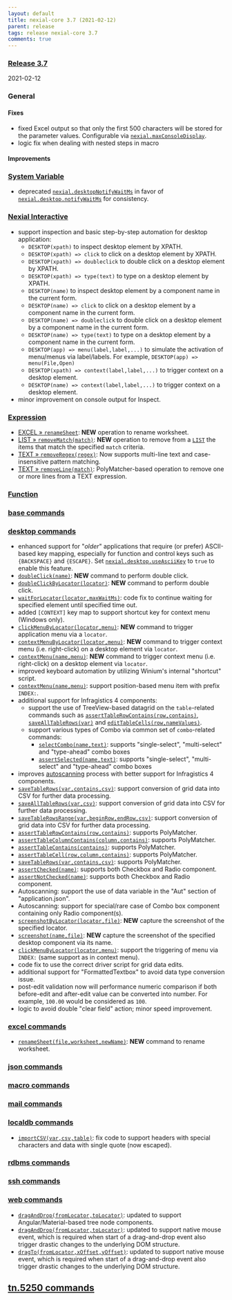 ```yaml
---
layout: default
title: nexial-core 3.7 (2021-02-12)
parent: release
tags: release nexial-core 3.7
comments: true
---
```


### <a href="https://github.com/nexiality/nexial-core/releases/tag/nexial-core-v3.7_????" class="external-link" target="_nexial_link">Release 3.7</a>
2021-02-12


### General
#### Fixes
- fixed Excel output so that only the first 500 characters will be stored for the parameter values. 
  Configurable via [`nexial.maxConsoleDisplay`](../systemvars/index.html#nexial.maxConsoleDisplay).
- logic fix when dealing with nested steps in macro

#### Improvements


### [System Variable](../systemvars)
- deprecated [`nexial.desktopNotifyWaitMs`](../systemvars/content.html#nexial.desktopNotifyWaitMs) in favor of
  [`nexial.desktop.notifyWaitMs`](../systemvars/content.html#nexial.desktop.notifyWaitMs) for consistency.


### [Nexial Interactive](../interactive)
- support inspection and basic step-by-step automation for desktop application:
  - `DESKTOP(xpath)` to inspect desktop element by XPATH.
  - `DESKTOP(xpath) => click` to click on a desktop element by XPATH.
  - `DESKTOP(xpath) => doubleclick` to double click on a desktop element by XPATH.
  - `DESKTOP(xpath) => type(text)` to type on a desktop element by XPATH.
  - `DESKTOP(name)` to inspect desktop element by a component name in the current form.
  - `DESKTOP(name) => click` to click on a desktop element by a component name in the current form.
  - `DESKTOP(name) => doubleclick` to double click on a desktop element by a component name in the current form.
  - `DESKTOP(name) => type(text)` to type on a desktop element by a component name in the current form.
  - `DESKTOP(app) => menu(label,label,...)` to simulate the activation of menu/menus via label/labels. For example,
    `DESKTOP(app) => menu(File,Open)`
  - `DESKTOP(xpath) => context(label,label,...)` to trigger context on a desktop element.
  - `DESKTOP(name) => context(label,label,...)` to trigger context on a desktop element.
- minor improvement on console output for Inspect.


### [Expression](../expressions)
- [EXCEL &raquo; `renameSheet`](../expressions/EXCELexpression#renamesheetworksheetnewname): **NEW** operation to 
  rename worksheet.
- [LIST &raquo; `removeMatch(match)`](../expressions/LISTexpression#removematchmatch): **NEW** operation to remove from 
  a [`LIST`](../expressions/LISTexpression) the items that match the specified `match` criteria.
- [TEXT &raquo; `removeRegex(regex)`](../expressions/TEXTexpression#removeregexregexmultilinecasesensitive): Now 
  supports multi-line text and case-insensitive pattern matching.
- [TEXT &raquo; `removeLine(match)`](../expressions/TEXTexpression#removelinematch): PolyMatcher-based operation to 
  remove one or more lines from a TEXT expression.


### [Function](../functions)

 
### [base commands](../commands/base)


### [desktop commands](../commands/desktop)
- enhanced support for "_older_" applications that require (or prefer) ASCII-based key mapping, especially for function
  and control keys such as `{BACKSPACE}` and `{ESCAPE}`. Set 
  [`nexial.desktop.useAsciiKey`](../systemvars/index.html#nexial.destop.useAsciiKey) to `true` to enable this feature.
- [`doubleClick(name)`](../commands/desktop/doubleClick(name)): **NEW** command to perform double click.
- [`doubleClickByLocator(locator)`](../commands/desktop/doubleClickByLocator(locator)): **NEW** command to perform 
  double click.
- [`waitForLocator(locator,maxWaitMs)`](../commands/desktop/waitForLocator(locator,maxWaitMs)): code fix to continue 
  waiting for specified element until specified time out.
- added `[CONTEXT]` key map to support shortcut key for context menu (Windows only).
- [`clickMenuByLocator(locator,menu)`](../commands/desktop/clickMenuByLocator(locator,menu)): **NEW** command to trigger
  application menu via a `locator`.
- [`contextMenuByLocator(locator,menu)`](../commands/desktop/contextMenuByLocator(locator,menu)): **NEW** command to
  trigger context menu (i.e. right-click) on a desktop element via `locator`.
- [`contextMenu(name,menu)`](../commands/desktop/contextMenu(locator,menu)): **NEW** command to
  trigger context menu (i.e. right-click) on a desktop element via `locator`.
- improved keyboard automation by utilizing Winium's internal "shortcut" script.
- [`contextMenu(name,menu)`](../commands/desktop/contextMenu(locator,menu)): support position-based menu item with prefix
  `INDEX:`.
- additional support for Infragistics 4 components:
  - support the use of TreeView-based datagrid on the `table`-related commands such as 
    [`assertTableRowContains(row,contains)`](../commands/desktop/assertTableRowContains(row,contains)), 
    [`saveAllTableRows(var)`](../commands/desktop/saveAllTableRows(var)) and 
    [`editTableCells(row,nameValues)`](../commands/desktop/editTableCells(row,nameValues)).
  - support various types of Combo via common set of `combo`-related commands:
    - [`selectCombo(name,text)`](../commands/desktop/selectCombo(name,text)): supports "single-select", "multi-select" 
      and "type-ahead" combo boxes
    - [`assertSelected(name,text)`](../commands/desktop/assertSelected(name,text)): supports "single-select", 
      "multi-select" and "type-ahead" combo boxes
- improves [autoscanning](../commands/desktop/configureDesktopApplication#the-benefit-of-autoscan) process with better
  support for Infragistics 4 components.
- [`saveTableRows(var,contains,csv)`](../commands/desktop/saveTableRows(var,contains,csv)): support conversion of grid
  data into CSV for further data processing.
- [`saveAllTableRows(var,csv)`](../commands/desktop/saveAllTableRows(var,csv)): support conversion of grid data into 
  CSV for further data processing.
- [`saveTableRowsRange(var,beginRow,endRow,csv)`](../commands/desktop/saveTableRowsRange(var,beginRow,endRow,csv)): 
  support conversion of grid data into CSV for further data processing.
- [`assertTableRowContains(row,contains)`](../commands/desktop/assertTableRowContains(row,contains)): supports PolyMatcher.
- [`assertTableColumnContains(column,contains)`](../commands/desktop/assertTableColumnContains(column,contains)): 
  supports PolyMatcher.
- [`assertTableContains(contains)`](../commands/desktop/assertTableContains(contains)): supports PolyMatcher.
- [`assertTableCell(row,column,contains)`](../commands/desktop/assertTableCell(row,column,contains)): supports PolyMatcher.
- [`saveTableRows(var,contains,csv)`](../commands/desktop/saveTableRows(var,contains,csv)): supports PolyMatcher.
- [`assertChecked(name)`](../commands/desktop/assertChecked(name)): supports both Checkbox and Radio component.
- [`assertNotChecked(name)`](../commands/desktop/assertNotChecked(name)): supports both Checkbox and Radio component.
- Autoscanning: support the use of data variable in the "Aut" section of "application.json".
- Autoscanning: support for special/rare case of Combo box component containing only Radio component(s).
- [`screenshotByLocator(locator,file)`](../commands/desktop/screenshotByLocator(locator,file)): **NEW** capture the 
  screenshot of the specified locator.
- [`screenshot(name,file)`](../commands/desktop/screenshot(name,file)): **NEW** capture the screenshot of the specified 
  desktop component via its name.
- [`clickMenuByLocator(locator,menu)`](../commands/desktop/clickMenuByLocator(locator,menu)): support the triggering 
  of menu via `INDEX:` (same support as in context menu).
- code fix to use the correct driver script for grid data edits.
- additional support for "FormattedTextbox" to avoid data type conversion issue.
- post-edit validation now will performance numeric comparison if both before-edit and after-edit value can be 
  converted into number. For example, `100.00` would be considered as `100`.
- logic to avoid double "clear field" action; minor speed improvement.


### [excel commands](../commands/excel)
- [`renameSheet(file,worksheet,newName)`](../commands/excel/renameSheet(file,worksheet,newName)): **NEW** command to 
  rename worksheet.


### [json commands](../commands/json)


### [macro commands](../commands/macro)


### [mail commands](../commands/mail)


### [localdb commands](../commands/localdb)
- [`importCSV(var,csv,table)`](../commands/localdb/importCSV(var,csv,table)): fix code to support headers with 
  special characters and data with single quote (now escaped).


### [rdbms commands](../commands/rdbms)


### [ssh commands](../commands/ssh)


### [web commands](../commands/web)
- [`dragAndDrop(fromLocator,toLocator)`](../commands/web/dragAndDrop(fromLocator,toLocator)): updated to support 
  Angular/Material-based tree node components.
- [`dragAndDrop(fromLocator,toLocator)`](../commands/web/dragAndDrop(fromLocator,toLocator)): updated to support 
  native mouse event, which is required when start of a drag-and-drop event also trigger drastic changes to the 
  underlying DOM structure.
- [`dragTo(fromLocator,xOffset,yOffset)`](../commands/web/dragTo(fromLocator,xOffset,yOffset)): updated to support 
  native mouse event, which is required when start of a drag-and-drop event also trigger drastic changes to the 
  underlying DOM structure.


## [tn.5250 commands](../commands/tn.5250)
